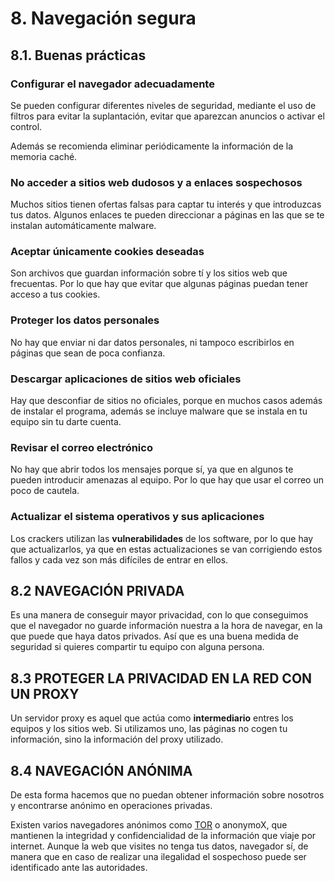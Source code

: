 # 8. Navegación segura

## 8.1. Buenas prácticas

### Configurar el navegador adecuadamente

Se pueden configurar diferentes niveles de seguridad, mediante el uso de filtros para evitar la suplantación, evitar que aparezcan anuncios o activar el control. 

Además se recomienda eliminar periódicamente la información de la memoria caché.

### No acceder a sitios web dudosos y a enlaces sospechosos

Muchos sitios tienen ofertas falsas para captar tu interés y que introduzcas tus datos. Algunos enlaces te pueden direccionar a páginas en las que se te instalan automáticamente malware.

### Aceptar únicamente cookies deseadas

Son archivos que guardan información sobre tí y los sitios web que frecuentas. Por lo que hay que evitar que algunas páginas puedan tener acceso a tus cookies.

### Proteger los datos personales

No hay que enviar ni dar datos personales, ni tampoco escribirlos en páginas que sean de poca confianza.

### Descargar aplicaciones de sitios web oficiales

Hay que desconfiar de sitios no oficiales, porque en muchos casos además de instalar el programa, además se incluye malware que se instala en tu equipo sin tu darte cuenta.

### Revisar el correo electrónico

No hay que abrir todos los mensajes porque sí, ya que en algunos te pueden introducir amenazas al equipo. Por lo que hay que usar el correo un poco de cautela.

### Actualizar el sistema operativos y sus aplicaciones

Los crackers utilizan las **vulnerabilidades** de los software, por lo que hay que actualizarlos, ya que en estas actualizaciones se van corrigiendo estos fallos y cada vez son más difíciles de entrar en ellos.

## 8.2 NAVEGACIÓN PRIVADA

Es una manera de conseguir mayor privacidad, con lo que conseguimos que el navegador no guarde información nuestra a la hora de navegar, en la que puede que haya datos privados. Así que es una buena medida de seguridad si quieres compartir tu equipo con alguna persona.

## 8.3 PROTEGER LA PRIVACIDAD EN LA RED CON UN PROXY

Un servidor proxy es aquel que actúa como **intermediario** entres los equipos y los sitios web. Si utilizamos uno, las páginas no cogen tu información, sino la información del proxy utilizado.

## 8.4 NAVEGACIÓN ANÓNIMA

De esta forma hacemos que no puedan obtener información sobre nosotros y encontrarse anónimo en operaciones privadas.

Existen varios navegadores anónimos como [TOR](https://www.torproject.org) o anonymoX, que mantienen la integridad y confidencialidad de la información que viaje por internet. Aunque la web que visites no tenga tus datos, navegador sí, de manera que en caso de realizar una ilegalidad el sospechoso puede ser identificado ante las autoridades.